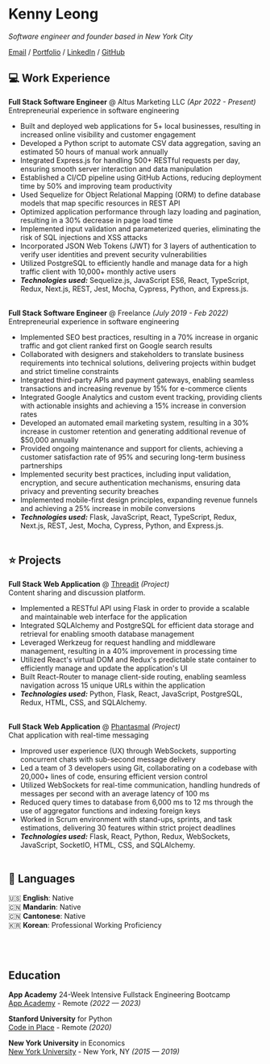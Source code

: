 # Kenny Leong

_Software engineer and founder based in New York City_ <br>

[Email](mailto:kennyleong2@gmail.com) / [Portfolio](https://kenny-leong.github.io/) / [LinkedIn](https://www.linkedin.com/in/kenny-leong97/) / [GitHub](https://github.com/kenny-leong/)

## 💻 Work Experience

**Full Stack Software Engineer** @ Altus Marketing LLC _(Apr 2022 - Present)_ <br>
Entrepreneurial experience in software engineering
  - Built and deployed web applications for 5+ local businesses, resulting in increased online visibility and customer engagement
  - Developed a Python script to automate CSV data aggregation, saving an estimated 50 hours of manual work annually
  - Integrated Express.js for handling 500+ RESTful requests per day, ensuring smooth server interaction and data manipulation
  - Established a CI/CD pipeline using GitHub Actions, reducing deployment time by 50% and improving team productivity
  - Used Sequelize for Object Relational Mapping (ORM) to define database models that map specific resources in REST API
  - Optimized application performance through lazy loading and pagination, resulting in a 30% decrease in page load time 
  - Implemented input validation and parameterized queries, eliminating the risk of SQL injections and XSS attacks
  - Incorporated JSON Web Tokens (JWT) for 3 layers of authentication to verify user identities and prevent security vulnerabilities
  - Utilized PostgreSQL to efficiently handle and manage data for a high traffic client with 10,000+ monthly active users
  - **_Technologies used:_** Sequelize.js, JavaScript ES6, React, TypeScript, Redux, Next.js, REST, Jest, Mocha, Cypress, Python, and Express.js.
  <br><br>
  
  **Full Stack Software Engineer** @ Freelance _(July 2019 - Feb 2022)_ <br>
Entrepreneurial experience in software engineering
  - Implemented SEO best practices, resulting in a 70% increase in organic traffic and got client ranked first on Google search results
  - Collaborated with designers and stakeholders to translate business requirements into technical solutions, delivering projects
within budget and strict timeline constraints
  - Integrated third-party APIs and payment gateways, enabling seamless transactions and increasing revenue by 15% for
e-commerce clients
  - Integrated Google Analytics and custom event tracking, providing clients with actionable insights and achieving a 15% increase
in conversion rates
  - Developed an automated email marketing system, resulting in a 30% increase in customer retention and generating additional
revenue of $50,000 annually
  - Provided ongoing maintenance and support for clients, achieving a customer satisfaction rate of 95% and securing long-term
business partnerships
  - Implemented security best practices, including input validation, encryption, and secure authentication mechanisms, ensuring data
privacy and preventing security breaches
  - Implemented mobile-first design principles, expanding revenue funnels and achieving a 25% increase in mobile conversions
  - **_Technologies used:_** Flask, JavaScript, React, TypeScript, Redux, Next.js, REST, Jest, Mocha, Cypress, Python, and Express.js.
  <br><br>
  
## ⭐️ Projects

**Full Stack Web Application** @ [Threadit](https://threadit.onrender.com/) _(Project)_ <br>
Content sharing and discussion platform.
  - Implemented a RESTful API using Flask in order to provide a scalable and maintainable web interface for the application
  - Integrated SQLAlchemy and PostgreSQL for efficient data storage and retrieval for enabling smooth database management
  - Leveraged Werkzeug for request handling and middleware management, resulting in a 40% improvement in processing time
  - Utilized React's virtual DOM and Redux's predictable state container to efficiently manage and update the application's UI
  - Built React-Router to manage client-side routing, enabling seamless navigation across 15 unique URLs within the application
  - **_Technologies used:_** Python, Flask, React, JavaScript, PostgreSQL, Redux, HTML, CSS, and SQLAlchemy.
<br><br>


**Full Stack Web Application** @ [Phantasmal](http://phantasmal.onrender.com/) _(Project)_ <br>
Chat application with real-time messaging
- Improved user experience (UX) through WebSockets, supporting concurrent chats with sub-second message delivery
- Led a team of 3 developers using Git, collaborating on a codebase with 20,000+ lines of code, ensuring efficient version control
- Utilized WebSockets for real-time communication, handling hundreds of messages per second with an average latency of 100 ms
- Reduced query times to database from 6,000 ms to 12 ms through the use of aggregator functions and indexing foreign keys
- Worked in Scrum environment with stand-ups, sprints, and task estimations, delivering 30 features within strict project deadlines
- **_Technologies used:_** Flask, React, Python, Redux, WebSockets, JavaScript, SocketIO, HTML, CSS, and SQLAlchemy.
    <br><br>


## 💬 Languages

🇺🇸 **English**: Native <br>
🇨🇳 **Mandarin**: Native <br>
🇨🇳 **Cantonese**: Native <br>
🇰🇷 **Korean**: Professional Working Proficiency <br>

<br><br>

## Education

**App Academy** 24-Week Intensive Fullstack Engineering Bootcamp<br>
[App Academy](https://www.appacademy.io/) - Remote _(2022 — 2023)_ <br>

**Stanford University** for Python<br>
[Code in Place](https://www.codeinplace.stanford.edu/) - Remote _(2020)_

**New York University** in Economics<br>
[New York University](https://www.nyu.edu/) - New York, NY _(2015 — 2019)_

